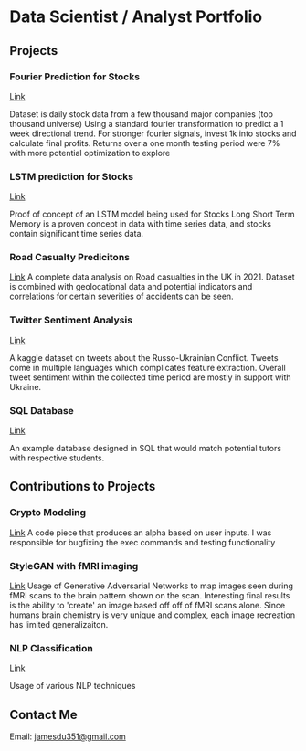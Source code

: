 # Data Scientist / Analyst Portfolio

## Projects


### Fourier Prediction for Stocks

[Link](https://github.com/jamesdu351/Fourier-Prediction)

Dataset is daily stock data from a few thousand major companies (top thousand universe)
Using a standard fourier transformation to predict a 1 week directional trend.
For stronger fourier signals, invest 1k into stocks and calculate final profits.
Returns over a one month testing period were 7% with more potential optimization to explore


### LSTM prediction for Stocks

[Link](https://github.com/jamesdu351/LSTM-Stocks)

Proof of concept of an LSTM model being used for Stocks
Long Short Term Memory is a proven concept in data with time series data, and stocks contain significant time series data.


### Road Casualty Predicitons

[Link](https://github.com/jamesdu351/Road-Casualty)
A complete data analysis on Road casualties in the UK in 2021.
Dataset is combined with geolocational data and potential indicators and correlations for certain severities of accidents can be seen.


### Twitter Sentiment Analysis

[Link](https://github.com/jamesdu351/Twitter-sentiment-analysis)

A kaggle dataset on tweets about the Russo-Ukrainian Conflict.
Tweets come in multiple languages which complicates feature extraction.
Overall tweet sentiment within the collected time period are mostly in support with Ukraine.


### SQL Database

[Link](https://github.com/jamesdu351/Tutor-match)

An example database designed in SQL that would match potential tutors with respective students. 


## Contributions to Projects

### Crypto Modeling

[Link](https://github.com/jamesdu351/Crypto-Modeling)
A code piece that produces an alpha based on user inputs.
I was responsible for bugfixing the exec commands and testing functionality


### StyleGAN with fMRI imaging

[Link](https://github.com/ucsb-ds-capstone-2022/ucsb-ds-capstone-2022.github.io)
Usage of Generative Adversarial Networks to map images seen during fMRI scans to the brain pattern shown on the scan.
Interesting final results is the ability to 'create' an image based off off of fMRI scans alone.
Since humans brain chemistry is very unique and complex, each image recreation has limited generalizaiton.

### NLP Classification

[Link](https://github.com/jamesdu351/NLP-Classificaiton)

Usage of various NLP techniques 

## Contact Me
Email: jamesdu351@gmail.com



